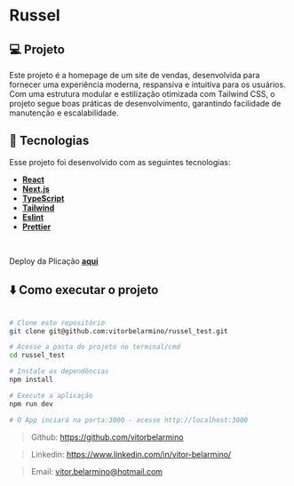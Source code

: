 # Russel

## 💻 Projeto
  Este projeto é a homepage de um site de vendas, desenvolvida para fornecer uma experiência moderna, respansiva e intuitiva para os usuários.
  Com uma estrutura modular e estilização otimizada com Tailwind CSS, o projeto segue boas práticas de desenvolvimento, garantindo facilidade de manutenção e escalabilidade.
</br>

## 🚀 Tecnologias

Esse projeto foi desenvolvido com as seguintes tecnologias:

-  **[React](https://react.dev/)**
-  **[Next.js](https://nextjs.org/)**
-  **[TypeScript](https://www.typescriptlang.org/)**
-  **[Tailwind](https://tailwindcss.com/)**
-  **[Eslint](https://eslint.org/)**
-  **[Prettier](https://prettier.io/)**
</br>

Deploy da Plicação **[aqui](russel-test.vercel.app)**

## ⬇️ Como executar o projeto

```bash

# Clone este repositório
git clone git@github.com:vitorbelarmino/russel_test.git

# Acesse a pasta do projeto no terminal/cmd
cd russel_test

# Instale as dependências
npm install

# Execute a aplicação
npm run dev

# O App inciará na porta:3000 - acesse http://localhost:3000 
```

> Github: https://github.com/vitorbelarmino

> Linkedin: https://www.linkedin.com/in/vitor-belarmino/

> Email: vitor.belarmino@hotmail.com
